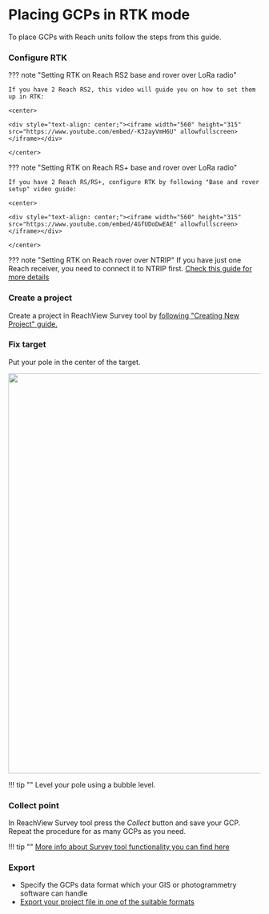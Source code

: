 # Placing GCPs in RTK mode

To place GCPs with Reach units follow the steps from this guide.

### Configure RTK

??? note "Setting RTK on Reach RS2 base and rover over LoRa radio"

	If you have 2 Reach RS2, this video will guide you on how to set them up in RTK:

    <center>

	<div style="text-align: center;"><iframe width="560" height="315" src="https://www.youtube.com/embed/-K32ayVmH6U" allowfullscreen></iframe></div>

	</center>

??? note "Setting RTK on Reach RS+ base and rover over LoRa radio"

	If you have 2 Reach RS/RS+, configure RTK by following "Base and rover setup" video guide:
        
	<center>

	<div style="text-align: center;"><iframe width="560" height="315" src="https://www.youtube.com/embed/4GfUDoDwEAE" allowfullscreen></iframe></div>

	</center>

??? note "Setting RTK on Reach rover over NTRIP"
	If you have just one Reach receiver, you need to connect it to NTRIP first. [Check this guide for more details](../../quickstart/ntrip-workflow/)

### Create a project

Create a project in ReachView Survey tool by [following "Creating New Project" guide.](../../reachview/survey/#creating-new-project)

### Fix target

Put your pole in the center of the target.

<div style="text-align: center;"><img src="../img/reach/placing-gcps/placing-gcp.jpg" style="width: 800px;"></div>

!!! tip ""
	Level your pole using a bubble level.


### Collect point

In ReachView Survey tool press the *Collect* button and save your GCP. Repeat the procedure for as many GCPs as you need.

!!! tip ""
	[More info about Survey tool functionality you can find here](../../reachview/survey/)

### Export

* Specify the GCPs data format which your GIS or photogrammetry software can handle 
* [Export your project file in one of the suitable formats](../../reachview/survey/#exporting-data)
